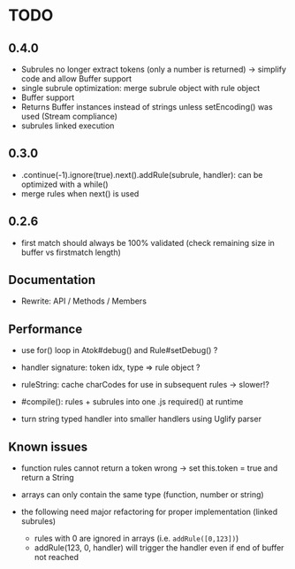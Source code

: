 # TODO

## 0.4.0

* Subrules no longer extract tokens (only a number is returned) -> simplify code and allow Buffer support
* single subrule optimization: merge subrule object with rule object
* Buffer support
* Returns Buffer instances instead of strings unless setEncoding() was used (Stream compliance)
* subrules linked execution


## 0.3.0

* .continue(-1).ignore(true).next().addRule(subrule, handler): can be optimized with a while()
* merge rules when next() is used


## 0.2.6

* first match should always be 100% validated (check remaining size in buffer vs firstmatch length)


## Documentation

* Rewrite: API / Methods / Members


## Performance

* use for() loop in Atok#debug() and Rule#setDebug() ?

* handler signature: token idx, type => rule object ?
* ruleString: cache charCodes for use in subsequent rules -> slower!?
* #compile(): rules + subrules into one .js required() at runtime
* turn string typed handler into smaller handlers using Uglify parser


## Known issues

* function rules cannot return a token
	wrong -> set this.token = true and return a String

* arrays can only contain the same type (function, number or string)
* the following need major refactoring for proper implementation (linked subrules)
	* rules with 0 are ignored in arrays (i.e. `addRule([0,123])`)
	* addRule(123, 0, handler) will trigger the handler even if end of buffer not reached